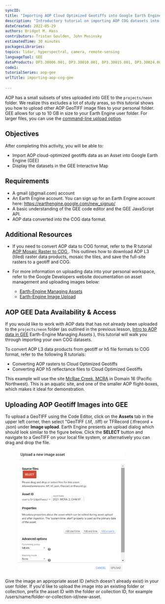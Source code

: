 ```yaml
---
syncID: 
title: "Importing AOP Cloud Optimized Geotiffs into Google Earth Engine"
description: "Introductory tutorial on importing AOP COG datasets into GEE."
dateCreated: 2022-05-29
authors: Bridget M. Hass
contributors: Tristan Goulden, John Musinsky
estimatedTime: 30 minutes
packagesLibraries: 
topics: lidar, hyperspectral, camera, remote-sensing
languageTool: GEE
dataProducts: DP3.30006.001, DP3.30010.001, DP3.30015.001, DP3.30024.001, DP3.30025.001
code1: 
tutorialSeries: aop-gee
urlTitle: importing-aop-cog-gee

---
```


AOP has a small subsets of sites uploaded into GEE to the `projects/neon` folder. We realize this excludes a lot of study areas, so this tutorial shows you how to upload other AOP GeoTIFF image files to your personal folder. GEE allows for up to 10 GB in size to your Earth Engine user folder. For larger files, you can use the <a href="https://developers.google.com/earth-engine/guides/command_line#upload" target="_blank"> command-line upload option</a>.

<div id="ds-objectives" markdown="1">

## Objectives
After completing this activity, you will be able to:
 * Import AOP cloud-optimized geotiffs data as an Asset into Google Earth Engine (GEE)
 * Display the datasets in the GEE Interactive Map

## Requirements
 * A gmail (@gmail.com) account
 * An Earth Engine account. You can sign up for an Earth Engine account here: https://earthengine.google.com/new_signup/
 * A basic understanding of the GEE code editor and the GEE JavaScript API.
 * AOP data converted into the COG data format. 

## Additional Resources

 * If you need to convert AOP data to COG format, refer to the R tutorial <a href="" target="_blank"> AOP Mosaic Raster to COG </a>. This outlines how to download AOP L3 (tiled) raster data products, mosaic the tiles, and save the full-site rasters to a geotiff and COG.

 * For more information on uploading data into your personal workspace, refer to the Google Developers website documentation on asset management and uploading images below:
   - <a href="https://developers.google.com/earth-engine/guides/asset_manager" target="_blank"> Earth-Engine Managing Assets </a>
   - <a href="https://developers.google.com/earth-engine/guides/image_upload" target="_blank"> Earth-Engine Image Upload </a>

</div>

## AOP GEE Data Availability & Access

If you would like to work with AOP data that has not already been uploaded to the `projects/neon` folder (as outlined in the previous lesson, <a href="https://www.neonscience.org/resources/learning-hub/tutorials/intro-aop-gee-tutorial" target="_blank">Intro to AOP data in GEE</a> Earth-Engine Managing Assets </a>), this tutorial will walk you through importing your own COG datasets. 

To convert AOP L3 data products from geotiff or h5 file formats to COG format, refer to the following R tutorials:
* Converting AOP rasters to Cloud Optimized Geotiffs
* Converting AOP h5 reflectance files to Cloud Optimized Geotiffs

This example will use the site <a href="https://www.neonscience.org/field-sites/mcra" target="_blank">McRae Creek, MCRA</a> in Domain 16 (Pacific Northwest). This is an aquatic site, and one of the smaller AOP flight-boxes, which makes it ideal for demonstration.

## Uploading AOP Geotiff Images into GEE

To upload a GeoTIFF using the Code Editor, click on the **Assets** tab in the upper left corner, then select "GeoTIFF (.tif, .tiff) or TFRecord (.tfrecord + .json) under **Image upload**. Earth Engine presents an upload dialog which should look similar to the figure below. Click the **SELECT** button and navigate to a GeoTIFF on your local file system, or alternatively you can drag and drop the file.

<figure>
	<a href="https://developers.google.com/earth-engine/images/Code_editor_diagram.png">
	<img src="https://raw.githubusercontent.com/NEONScience/NEON-Data-Skills/main/graphics/aop-gee/1b_upload_assets/upload_new_image_asset.png" width="350" alt="Upload New Image Asset Window."></a>
</figure>

Give the image an appropriate asset ID (which doesn't already exist) in your user folder. If you'd like to upload the image into an existing folder or collection, prefix the asset ID with the folder or collection ID, for example /users/name/folder-or-collection-id/new-asset.



